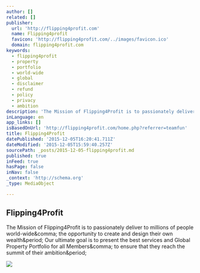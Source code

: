 ```yaml
---
author: []
related: []
publisher:
  url: 'http://flipping4profit.com'
  name: Flipping4profit
  favicon: 'http://flipping4profit.com/../images/favicon.ico'
  domain: flipping4profit.com
keywords:
  - flipping4profit
  - property
  - portfolio
  - world-wide
  - global
  - disclaimer
  - refund
  - policy
  - privacy
  - ambition
description: 'The Mission of Flipping4Profit is to passionately deliver to millions of people world-wide, the opportunity to create and design their own wealth. Our ultimate goal is to present the best services and Global Property Portfolio for all Members, to ensure that they reach the summit of their ambition.'
inLanguage: en
app_links: []
isBasedOnUrl: 'http://flipping4profit.com/home.php?referrer=teamfun'
title: Flipping4Profit
datePublished: '2015-12-05T16:20:41.711Z'
dateModified: '2015-12-05T15:59:40.257Z'
sourcePath: _posts/2015-12-05-flipping4profit.md
published: true
inFeed: true
hasPage: false
inNav: false
_context: 'http://schema.org'
_type: MediaObject

---
```

<article style=""><h1>Flipping4Profit</h1><p>The Mission of Flipping4Profit is to passionately deliver to millions of people world-wide&amp;comma; the opportunity to create and design their own wealth&amp;period; Our ultimate goal is to present the best services and Global Property Portfolio for all Members&amp;comma; to ensure that they reach the summit of their ambition&amp;period;</p><img src="http://flipping4profit.com/images/image1.jpg" /></article>
